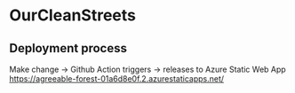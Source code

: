# OurCleanStreets

## Deployment process

Make change -> Github Action triggers -> releases to Azure Static Web App https://agreeable-forest-01a6d8e0f.2.azurestaticapps.net/
